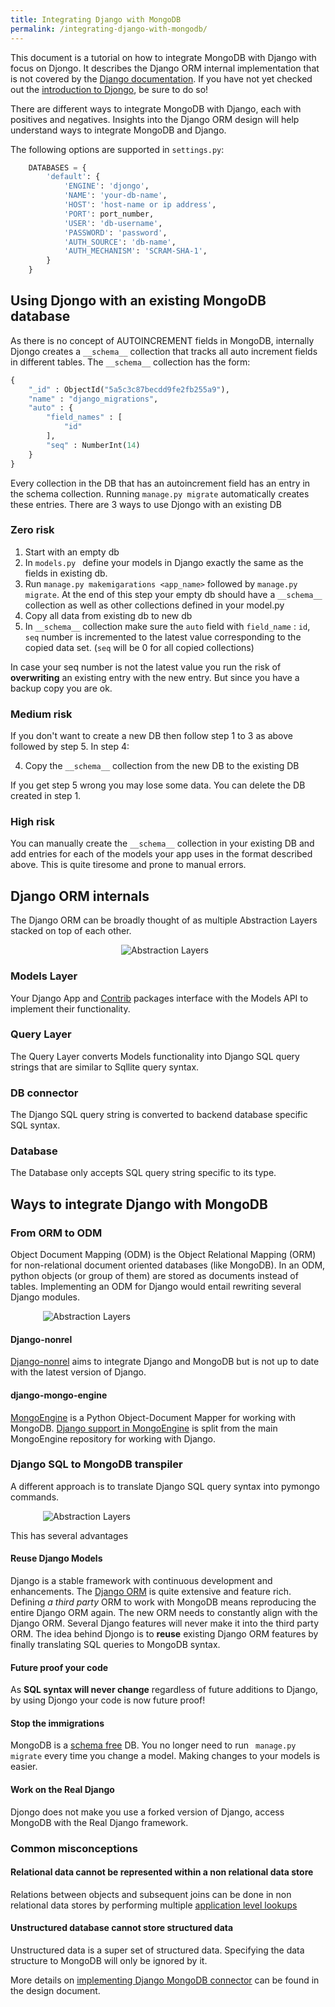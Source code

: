 ```yaml
---
title: Integrating Django with MongoDB
permalink: /integrating-django-with-mongodb/
---
```



This document is a tutorial on how to integrate MongoDB with Django with focus on Djongo. It describes the Django ORM internal implementation that is not covered by the [Django documentation](https://docs.djangoproject.com/en/dev/). If you have not yet checked out the [introduction to Djongo](https://nesdis.github.io/djongo/), be sure to do so! 

There are different ways to integrate MongoDB with Django, each with positives and negatives. Insights into the Django ORM design will help understand ways to integrate MongoDB and Django.     

The following options are supported in `settings.py`:

```python
    DATABASES = {
        'default': {
            'ENGINE': 'djongo',
            'NAME': 'your-db-name',
            'HOST': 'host-name or ip address',
            'PORT': port_number,
            'USER': 'db-username',
            'PASSWORD': 'password',
            'AUTH_SOURCE': 'db-name',
            'AUTH_MECHANISM': 'SCRAM-SHA-1',
        }
    }
```
## Using Djongo with an existing MongoDB database

As there is no concept of AUTOINCREMENT fields in MongoDB, internally Djongo creates a `__schema__` collection that tracks all auto increment fields in different tables. The `__schema__` collection has the form:

```python
{ 
    "_id" : ObjectId("5a5c3c87becdd9fe2fb255a9"), 
    "name" : "django_migrations", 
    "auto" : {
        "field_names" : [
            "id"
        ], 
        "seq" : NumberInt(14)
    }
}
```
Every collection in the DB that has an autoincrement field has an entry in the schema collection. Running `manage.py migrate` automatically creates these entries. There are 3 ways to use Djongo with an existing DB

### Zero risk

1. Start with an empty db
2. In `models.py ` define your models in Django exactly the same as the fields in existing db.
3. Run `manage.py makemigarations <app_name>` followed by `manage.py migrate`. At the end of this step your empty db should have a `__schema__` collection as well as other collections defined in your model.py
4. Copy all data from existing db to new db
5. In `__schema__` collection make sure the `auto` field with `field_name` : `id`, `seq` number is incremented to the latest value corresponding to the copied data set. (`seq` will be 0 for all copied collections)

In case your seq number is not the latest value you run the risk of **overwriting** an existing entry with the new entry. But since you have a backup copy you are ok.

### Medium risk

If you don't want to create a new DB then follow step 1 to 3 as above followed by step 5. In step 4:

4. Copy the `__schema__` collection from the new DB to the existing DB

If you get step 5 wrong you may lose some data. You can delete the DB created in step 1.

### High risk

You can manually create the `__schema__` collection in your existing DB and add entries for each of the models your app uses in the format described above. This is quite tiresome and prone to manual errors.

## Django ORM internals

The Django ORM can be broadly thought of as multiple Abstraction Layers stacked on top of each other.

<div style="max-width: 150px; margin-left: auto; margin-right: auto">
    <img src="/djongo/assets/images/layers.svg" alt="Abstraction Layers">
</div>


### Models Layer

Your Django App and [Contrib](https://docs.djangoproject.com/en/dev/ref/contrib/) packages interface with the Models API to implement their functionality.

### Query Layer

The Query Layer converts Models functionality into Django SQL query strings that are similar to Sqllite query syntax. 

### DB connector

The Django SQL query string is converted to backend database specific SQL syntax. 

### Database

The Database only accepts SQL query string specific to its type.


## Ways to integrate Django with MongoDB

### From ORM to ODM

Object Document Mapping (ODM) is the Object Relational Mapping (ORM) for non-relational document oriented databases (like MongoDB). In an ODM, python objects (or group of them) are stored as documents instead of tables. Implementing an ODM for Django would entail rewriting several Django modules.

<div style="max-width: 400px; margin-left: auto; margin-right: auto">
    <img src="/djongo/assets/images/orm2odm.svg" alt="Abstraction Layers">
</div>

#### Django-nonrel

[Django-nonrel](https://github.com/django-nonrel/django) aims to integrate Django and MongoDB but is not up to date with the latest version of Django.

#### django-mongo-engine

[MongoEngine](https://github.com/MongoEngine/mongoengine) is a Python Object-Document Mapper for working with MongoDB. [Django support in MongoEngine](https://mongoengine-odm.readthedocs.io/django.html) is split from the main MongoEngine repository for working with Django. 

### Django SQL to MongoDB transpiler

A different approach is to translate Django SQL query syntax into pymongo commands.

 <div style="max-width: 400px; margin-left: auto; margin-right: auto">
    <img src="/djongo/assets/images/sql2mongodb.svg" alt="Abstraction Layers">
</div>

This has several advantages

#### Reuse Django Models
 
 Django is a stable framework with continuous development and enhancements. The [Django ORM](https://docs.djangoproject.com/en/dev/topics/db/models/) is quite extensive and feature rich. Defining *a third party* ORM to work with MongoDB means reproducing the entire Django ORM again. The new ORM needs to constantly align with the Django ORM. Several Django features will never make it into the third party ORM. The idea behind Djongo is to **reuse** existing Django ORM features by finally translating SQL queries to MongoDB syntax. 
 
#### Future proof your code
 
 As **SQL syntax will never change** regardless of future additions to Django, by using Djongo your code is now future proof!  
  
#### Stop the immigrations
 
MongoDB is a [schema free](https://docs.mongodb.com/manual/data-modeling/) DB. You no longer need to run <code> manage.py migrate</code> every time you change a model. Making changes to your models is easier.
  
#### Work on the Real Django

Djongo does not make you use a forked version of Django, access MongoDB with the Real Django framework. 

### Common misconceptions 

#### Relational data cannot be represented within a non relational data store

Relations between objects and subsequent joins can be done in non relational data stores by performing multiple [application level lookups](https://www.mongodb.com/blog/post/6-rules-of-thumb-for-mongodb-schema-design-part-2) 

#### Unstructured database cannot store structured data 
 
Unstructured data is a super set of structured data. Specifying the data structure to MongoDB will only be ignored by it.  

More details on [implementing Django MongoDB connector](/djongo/django-mongodb-connector-design-document/) can be found in the design document.
   

